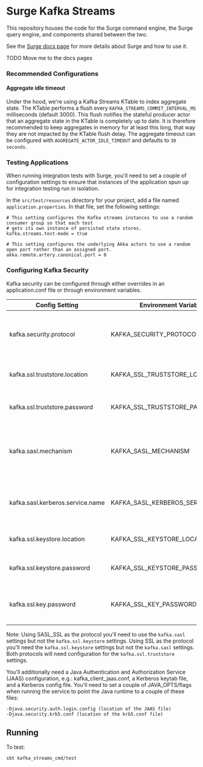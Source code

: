 # Surge Kafka Streams
This repository houses the code for the Surge command engine,
the Surge query engine, and components shared between the two.

See the [Surge docs page](https://docs.ulti.io/systems/surge/) for more details about Surge and how to use it.

TODO Move me to the docs pages
### Recommended Configurations

#### Aggregate idle timeout
Under the hood, we're using a Kafka Streams KTable to index aggregate state.  The KTable performs a
flush every `KAFKA_STREAMS_COMMIT_INTERVAL_MS` milliseconds (default 3000).
This flush notifies the stateful producer actor that an aggregate state in the KTable is completely
up to date.  It is therefore recommended to keep aggregates in memory for at least this long, that
way they are not impacted by the KTable flush delay.  The aggregate timeout can be configured with
`AGGREGATE_ACTOR_IDLE_TIMEOUT` and defaults to `30 seconds`.

### Testing Applications

When running integration tests with Surge, you'll need to set a couple
of configuration settings to ensure that instances of the application spun
up for integration testing run in isolation.

In the `src/test/resources` directory for your project, add a file named
`application.properties`.  In that file, set the following settings:
```
# This setting configures the Kafka streams instances to use a random consumer group so that each test
# gets its own instance of persisted state stores.
kafka.streams.test-mode = true

# This setting configures the underlying Akka actors to use a random open port rather than an assigned port.
akka.remote.artery.canonical.port = 0
```

### Configuring Kafka Security

Kafka security can be configured through either overrides in an application.conf file or through environment variables.

| Config Setting | Environment Variable | Description |
| -------------- | -------------------- | ----------- |
| kafka.security.protocol | KAFKA_SECURITY_PROTOCOL | Security protocol to use, ex. SSL, SASL_SSL, or PLAINTEXT |
| kafka.ssl.truststore.location | KAFKA_SSL_TRUSTSTORE_LOCATION | The password for the trust store file |
| kafka.ssl.truststore.password | KAFKA_SSL_TRUSTSTORE_PASSWORD | The location on disk of the trust store file |
| kafka.sasl.mechanism | KAFKA_SASL_MECHANISM | SASL mechanism used for client connections, defaults to GSSAPI |
| kafka.sasl.kerberos.service.name | KAFKA_SASL_KERBEROS_SERVICE_NAME | The Kerberos principal name that Kafka runs as |
| kafka.ssl.keystore.location | KAFKA_SSL_KEYSTORE_LOCATION | The location of the key store file |
| kafka.ssl.keystore.password | KAFKA_SSL_KEYSTORE_PASSWORD | The store password for the key store file |
| kafka.ssl.key.password | KAFKA_SSL_KEY_PASSWORD | The password of the private key in the keystore file |

Note: Using SASL_SSL as the protocol you'll need to use the `kafka.sasl` settings but not the `kafka.ssl.keystore` settings.
Using SSL as the protocol you'll need the `kafka.ssl.keystore` settings but not the `kafka.sasl` settings.  Both protocols
will need configuration for the `kafka.ssl.truststore` settings.

You'll additionally need a Java Authentication and Authorization Service (JAAS) configuration, e.g.: kafka_client_jaas.conf, a Kerberos
keytab file, and a Kerberos config file.  You'll need to set a couple of JAVA_OPTS/flags when running the service to point the Java runtime to
a couple of these files:
```
-Djava.security.auth.login.config (location of the JAAS file)
-Djava.security.krb5.conf (location of the krb5.conf file)
```

## Running

To test:
```
sbt kafka_streams_cmd/test
```
